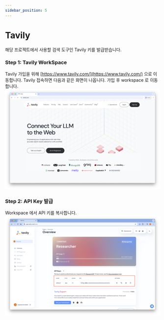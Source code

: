 ```yaml
---
sidebar_position: 5
---
```


# Tavily
해당 프로젝트에서 사용할 검색 도구인 Tavily 키를 발급받습니다.

### Step 1: Tavily WorkSpace
Tavily 가입을 위해 [https://www.tavily.com/](https://www.tavily.com/) 으로 이동합니다.
Tavily 접속하면 다음과 같은 화면이 나옵니다. 가입 후 workspace 로 이동합니다.
![img](tavily_0.png)

### Step 2: API Key 발급
Workspace 에서 API 키를 복사합니다.
![img](tavily_1.png)
